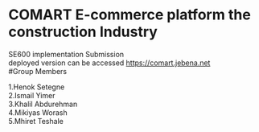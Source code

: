 # COMART E-commerce platform the construction Industry

SE600 implementation Submission <br/>
deployed version can be accessed https://comart.jebena.net <br />
#Group Members

1.Henok Setegne <br />
2.Ismail Yimer <br />
3.Khalil Abdurehman <br />
4.Mikiyas Worash <br />
5.Mhiret Teshale
